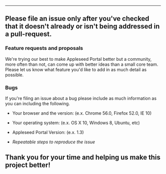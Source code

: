 ------
Please file an issue only after you've checked that it doesn't already or isn't being addressed in a pull-request.
-----

### Feature requests and proposals
We're trying our best to make Appleseed Portal better but a community, more often than not, can come up with better ideas 
than a small core team. Please let us know what feature you'd like to add in as much detail as possible.

### Bugs
If you're filing an issue about a bug please include as much information
as you can including the following.

- Your browser and the version: (e.x. Chrome 56.0, Firefox 52.0, IE 10)
- Your operating system: (e.x. OS X 10, Windows 8, Ubuntu, etc)
- Appleseed Portal Version: (e.x. 1.3)

- *Repeatable steps to reproduce the issue*

Thank you for your time and helping us make this project better!
-------
